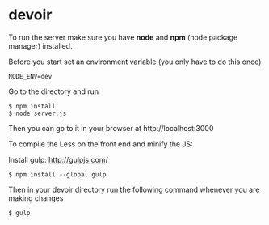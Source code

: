 # devoir

To run the server make sure you have **node** and **npm** (node package manager) installed.

Before you start set an environment variable (you only have to do this once)

    NODE_ENV=dev

Go to the directory and run     

    $ npm install     
    $ node server.js      
    
Then you can go to it in your browser at http://localhost:3000


To compile the Less on the front end and minify the JS:    

Install gulp:  http://gulpjs.com/

    $ npm install --global gulp

Then in your devoir directory run the following command whenever you are making changes

    $ gulp
    
